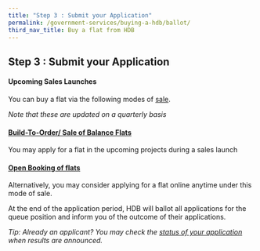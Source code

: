 ```yaml
---
title: "Step 3 : Submit your Application"
permalink: /government-services/buying-a-hdb/ballot/
third_nav_title: Buy a flat from HDB
---
```


## Step 3 : Submit your Application

#### Upcoming Sales Launches

You can buy a flat via the following modes of [sale](https://www.hdb.gov.sg/cs/infoweb/residential/buying-a-flat/new/bto-sbf).

*Note that these are updated on a quarterly basis*

#### [Build-To-Order/ Sale of Balance Flats](https://hdb.gov.sg/cs/infoweb/residential/buying-a-flat/new/bto-sbf)

You may apply for a flat in the upcoming projects during a sales launch<br>

#### [Open Booking of flats](https://esales.hdb.gov.sg/bp25/launch/open/OPEN_page_7142/home.html)

Alternatively, you may consider applying for a flat online anytime under this mode of sale.

At the end of the application period, HDB will ballot all applications for the queue position and inform you of the outcome of their applications. 

<em>Tip: Already an applicant? You may check the [status of your application](https://services2.hdb.gov.sg/webapp/BP13BTOENQWeb/BP13RSLT.jsp?strSystem=BTO1) when results are announced.</em>
